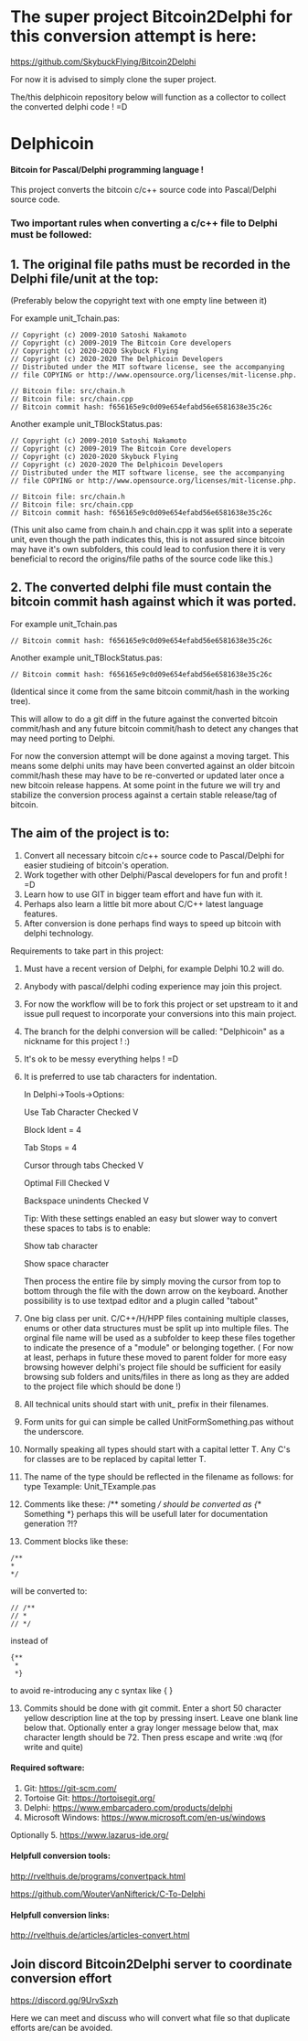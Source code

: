 # The super project Bitcoin2Delphi for this conversion attempt is here:

https://github.com/SkybuckFlying/Bitcoin2Delphi

For now it is advised to simply clone the super project.

The/this delphicoin repository below will function as a collector to collect the converted delphi code ! =D

# Delphicoin

#### Bitcoin for Pascal/Delphi programming language !

This project converts the bitcoin c/c++ source code into Pascal/Delphi source code.

### Two important rules when converting a c/c++ file to Delphi must be followed:

## 1. The original file paths must be recorded in the Delphi file/unit at the top:

(Preferably below the copyright text with one empty line between it)

For example unit_Tchain.pas:

    // Copyright (c) 2009-2010 Satoshi Nakamoto
    // Copyright (c) 2009-2019 The Bitcoin Core developers
    // Copyright (c) 2020-2020 Skybuck Flying
    // Copyright (c) 2020-2020 The Delphicoin Developers
    // Distributed under the MIT software license, see the accompanying
    // file COPYING or http://www.opensource.org/licenses/mit-license.php.

    // Bitcoin file: src/chain.h
    // Bitcoin file: src/chain.cpp
    // Bitcoin commit hash: f656165e9c0d09e654efabd56e6581638e35c26c 
    
Another example unit_TBlockStatus.pas:

    // Copyright (c) 2009-2010 Satoshi Nakamoto
    // Copyright (c) 2009-2019 The Bitcoin Core developers
    // Copyright (c) 2020-2020 Skybuck Flying
    // Copyright (c) 2020-2020 The Delphicoin Developers
    // Distributed under the MIT software license, see the accompanying
    // file COPYING or http://www.opensource.org/licenses/mit-license.php.

    // Bitcoin file: src/chain.h
    // Bitcoin file: src/chain.cpp
    // Bitcoin commit hash: f656165e9c0d09e654efabd56e6581638e35c26c     

(This unit also came from chain.h and chain.cpp it was split into a seperate unit, even though the path indicates this, this is not assured since
bitcoin may have it's own subfolders, this could lead to confusion there it is very beneficial to record the origins/file paths of the source code like this.)

## 2. The converted delphi file must contain the bitcoin commit hash against which it was ported.

For example unit_Tchain.pas

    // Bitcoin commit hash: f656165e9c0d09e654efabd56e6581638e35c26c
    
Another example unit_TBlockStatus.pas:

    // Bitcoin commit hash: f656165e9c0d09e654efabd56e6581638e35c26c

(Identical since it come from the same bitcoin commit/hash in the working tree).

This will allow to do a git diff in the future against the converted bitcoin commit/hash and any future bitcoin commit/hash to detect any changes that may need porting to Delphi.

For now the conversion attempt will be done against a moving target. This means some delphi units may have been converted
against an older bitcoin commit/hash these may have to be re-converted or updated later once a new bitcoin release happens.
At some point in the future we will try and stabilize the conversion process against a certain stable release/tag of bitcoin.

## The aim of the project is to:

1. Convert all necessary bitcoin c/c++ source code to Pascal/Delphi for easier studieing of bitcoin's operation.
2. Work together with other Delphi/Pascal developers for fun and profit ! =D
3. Learn how to use GIT in bigger team effort and have fun with it.
4. Perhaps also learn a little bit more about C/C++ latest language features.
5. After conversion is done perhaps find ways to speed up bitcoin with delphi technology.

Requirements to take part in this project:

1. Must have a recent version of Delphi, for example Delphi 10.2 will do.
2. Anybody with pascal/delphi coding experience may join this project.
3. For now the workflow will be to fork this project or set upstream to it and issue pull request to incorporate your conversions into this main project.
4. The branch for the delphi conversion will be called: "Delphicoin" as a nickname for this project ! :)
5. It's ok to be messy everything helps ! =D
6. It is preferred to use tab characters for indentation.

   In Delphi->Tools->Options:
   
   Use Tab Character Checked V 
   
   Block Ident = 4
   
   Tab Stops = 4
   
   Cursor through tabs Checked V
   
   Optimal Fill Checked V
   
   Backspace unindents Checked V    
   
   Tip: With these settings enabled an easy but slower way to convert these spaces to tabs is to enable:
   
   Show tab character
   
   Show space character
   
   Then process the entire file by simply moving the cursor from top to bottom through the file with the down arrow on the keyboard.
   Another possibility is to use textpad editor and a plugin called "tabout"
   
7. One big class per unit. C/C++/H/HPP files containing multiple classes, enums or other data structures must be split up into multiple files.
   The orginal file name will be used as a subfolder to keep these files together to indicate the presence of a "module" or belonging together.
   ( For now at least, perhaps in future these moved to parent folder for more easy browsing however delphi's project file should be sufficient
     for easily browsing sub folders and units/files in there as long as they are added to the project file which should be done !)
     
8. All technical units should start with unit_ prefix in their filenames. 

9. Form units for gui can simple be called UnitFormSomething.pas without the underscore.

10. Normally speaking all types should start with a capital letter T. Any C's for classes are to be replaced by capital letter T.

11. The name of the type should be reflected in the filename as follows: for type Texample: Unit_TExample.pas

12. Comments like these: /** someting */ should be converted as {** Something *} perhaps this will be usefull later for documentation generation ?!?

12.  Comment blocks like these:

    /**
    * 
    */

will be converted to:

    // /**
    // *
    // */

instead of

    {**
     *
     *}

to avoid re-introducing any c syntax like { }

13. Commits should be done with git commit. Enter a short 50 character yellow description line at the top by pressing insert. Leave one blank line below that.
    Optionally enter a gray longer message below that, max character length should be 72. Then press escape and write :wq    (for write and quite)
       
#### Required software:

1. Git: https://git-scm.com/
2. Tortoise Git:  https://tortoisegit.org/
3. Delphi: https://www.embarcadero.com/products/delphi
4. Microsoft Windows: https://www.microsoft.com/en-us/windows

Optionally 5. https://www.lazarus-ide.org/
       
#### Helpfull conversion tools:

http://rvelthuis.de/programs/convertpack.html

https://github.com/WouterVanNifterick/C-To-Delphi

#### Helpfull conversion links:
http://rvelthuis.de/articles/articles-convert.html

## Join discord Bitcoin2Delphi server to coordinate conversion effort

https://discord.gg/9UrvSxzh

Here we can meet and discuss who will convert what file so that duplicate efforts are/can be avoided.  
